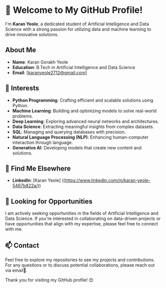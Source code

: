 # 👋 Welcome to My GitHub Profile!

I'm **Karan Yeole**, a dedicated student of Artificial Intelligence and Data Science with a strong passion for utilizing data and machine learning to drive innovative solutions. 

## About Me

- **Name**: Karan Gorakh Yeole
- **Education**: B.Tech in Artificial Intelligence and Data Science
- **Email**: [karanyeole2712@gmail.com]

## 🌟 Interests

- **Python Programming**: Crafting efficient and scalable solutions using Python.
- **Machine Learning**: Building and optimizing models to solve real-world problems.
- **Deep Learning**: Exploring advanced neural networks and architectures.
- **Data Science**: Extracting meaningful insights from complex datasets.
- **SQL**: Managing and querying databases with precision.
- **Natural Language Processing (NLP)**: Enhancing human-computer interaction through language.
- **Generative AI**: Developing models that create new content and solutions.

## 🔗 Find Me Elsewhere

- **LinkedIn**: [Karan Yeole] ((https://www.linkedin.com/in/karan-yeole-5467b822a/))

## 🤝 Looking for Opportunities

I am actively seeking opportunities in the fields of Artificial Intelligence and Data Science. If you're interested in collaborating on data-driven projects or have opportunities that align with my expertise, please feel free to connect with me.

## 📫 Contact

Feel free to explore my repositories to see my projects and contributions. For any questions or to discuss potential collaborations, please reach out via email📧.

Thank you for visiting my GitHub profile! 😊
